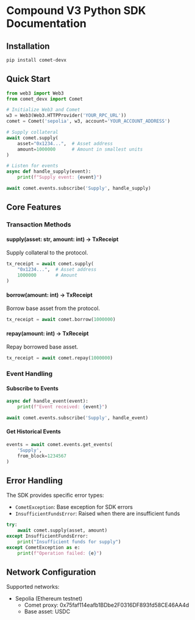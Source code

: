 # Compound V3 Python SDK Documentation

## Installation

```bash
pip install comet-devx
```

## Quick Start

```python
from web3 import Web3
from comet_devx import Comet

# Initialize Web3 and Comet
w3 = Web3(Web3.HTTPProvider('YOUR_RPC_URL'))
comet = Comet('sepolia', w3, account='YOUR_ACCOUNT_ADDRESS')

# Supply collateral
await comet.supply(
    asset="0x1234...",  # Asset address
    amount=1000000      # Amount in smallest units
)

# Listen for events
async def handle_supply(event):
    print(f"Supply event: {event}")

await comet.events.subscribe('Supply', handle_supply)
```

## Core Features

### Transaction Methods

#### supply(asset: str, amount: int) -> TxReceipt
Supply collateral to the protocol.

```python
tx_receipt = await comet.supply(
    "0x1234...",  # Asset address
    1000000       # Amount
)
```

#### borrow(amount: int) -> TxReceipt
Borrow base asset from the protocol.

```python
tx_receipt = await comet.borrow(1000000)
```

#### repay(amount: int) -> TxReceipt
Repay borrowed base asset.

```python
tx_receipt = await comet.repay(1000000)
```

### Event Handling

#### Subscribe to Events
```python
async def handle_event(event):
    print(f"Event received: {event}")

await comet.events.subscribe('Supply', handle_event)
```

#### Get Historical Events
```python
events = await comet.events.get_events(
    'Supply',
    from_block=1234567
)
```

## Error Handling

The SDK provides specific error types:
- `CometException`: Base exception for SDK errors
- `InsufficientFundsError`: Raised when there are insufficient funds

```python
try:
    await comet.supply(asset, amount)
except InsufficientFundsError:
    print("Insufficient funds for supply")
except CometException as e:
    print(f"Operation failed: {e}")
```

## Network Configuration

Supported networks:
- Sepolia (Ethereum testnet)
  - Comet proxy: 0x75faf114eafb1BDbe2F0316DF893fd58CE46AA4d
  - Base asset: USDC
